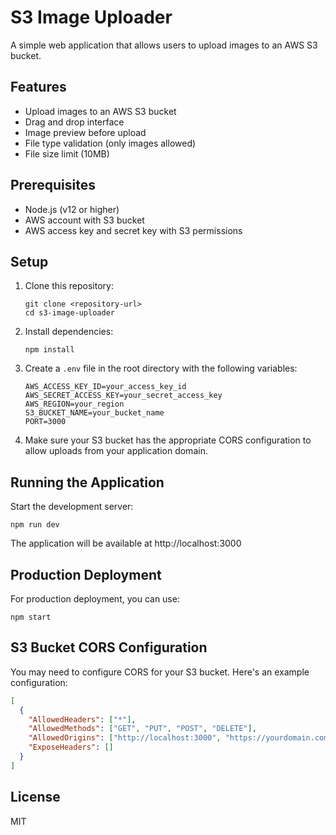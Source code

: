 # S3 Image Uploader

A simple web application that allows users to upload images to an AWS S3 bucket.

## Features

- Upload images to an AWS S3 bucket
- Drag and drop interface
- Image preview before upload
- File type validation (only images allowed)
- File size limit (10MB)

## Prerequisites

- Node.js (v12 or higher)
- AWS account with S3 bucket
- AWS access key and secret key with S3 permissions

## Setup

1. Clone this repository:
   ```
   git clone <repository-url>
   cd s3-image-uploader
   ```

2. Install dependencies:
   ```
   npm install
   ```

3. Create a `.env` file in the root directory with the following variables:
   ```
   AWS_ACCESS_KEY_ID=your_access_key_id
   AWS_SECRET_ACCESS_KEY=your_secret_access_key
   AWS_REGION=your_region
   S3_BUCKET_NAME=your_bucket_name
   PORT=3000
   ```

4. Make sure your S3 bucket has the appropriate CORS configuration to allow uploads from your application domain.

## Running the Application

Start the development server:
```
npm run dev
```

The application will be available at http://localhost:3000

## Production Deployment

For production deployment, you can use:
```
npm start
```

## S3 Bucket CORS Configuration

You may need to configure CORS for your S3 bucket. Here's an example configuration:

```json
[
  {
    "AllowedHeaders": ["*"],
    "AllowedMethods": ["GET", "PUT", "POST", "DELETE"],
    "AllowedOrigins": ["http://localhost:3000", "https://yourdomain.com"],
    "ExposeHeaders": []
  }
]
```

## License

MIT
